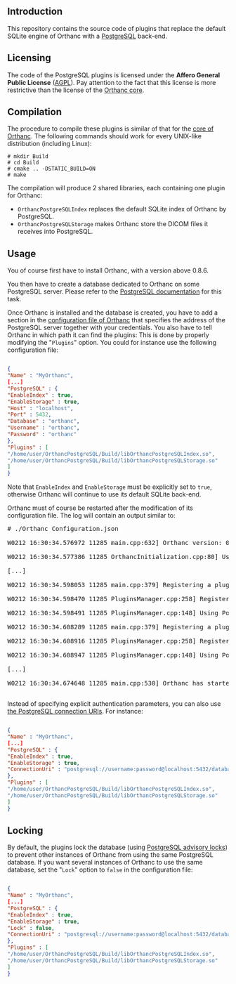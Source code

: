 ## Introduction ##

This repository contains the source code of plugins that replace the default SQLite engine of Orthanc with a [PostgreSQL](http://www.postgresql.org/) back-end.

## Licensing ##

The code of the PostgreSQL plugins is licensed under the **Affero General Public License** ([AGPL](https://en.wikipedia.org/wiki/Affero_General_Public_License)). Pay attention to the fact that this license is more restrictive than the license of the [Orthanc core](http://orthanc.googlecode.com/).

## Compilation ##

The procedure to compile these plugins is similar of that for the [core of Orthanc](https://code.google.com/p/orthanc/source/browse/INSTALL?name=Orthanc-0.8.6). The following commands should work for every UNIX-like distribution (including Linux):

```
# mkdir Build
# cd Build
# cmake .. -DSTATIC_BUILD=ON
# make
```

The compilation will produce 2 shared libraries, each containing one plugin for Orthanc:
  * `OrthancPostgreSQLIndex` replaces the default SQLite index of Orthanc by PostgreSQL.
  * `OrthancPostgreSQLStorage` makes Orthanc store the DICOM files it receives into PostgreSQL.

## Usage ##

You of course first have to install Orthanc, with a version above 0.8.6.

You then have to create a database dedicated to Orthanc on some PostgreSQL server. Please refer to the [PostgreSQL documentation](http://www.postgresql.org/docs/9.1/static/tutorial-createdb.html) for this task.

Once Orthanc is installed and the database is created, you have to add a section in the [configuration file of Orthanc](https://code.google.com/p/orthanc/wiki/OrthancConfiguration) that specifies the address of the PostgreSQL server together with your credentials. You also have to tell Orthanc in which path it can find the plugins: This is done by properly modifying the "`Plugins`" option. You could for instance use the following configuration file:

```json

{
"Name" : "MyOrthanc",
[...]
"PostgreSQL" : {
"EnableIndex" : true,
"EnableStorage" : true,
"Host" : "localhost",
"Port" : 5432,
"Database" : "orthanc",
"Username" : "orthanc",
"Password" : "orthanc"
},
"Plugins" : [
"/home/user/OrthancPostgreSQL/Build/libOrthancPostgreSQLIndex.so",
"/home/user/OrthancPostgreSQL/Build/libOrthancPostgreSQLStorage.so"
]
}
```

Note that `EnableIndex` and `EnableStorage` must be explicitly set to `true`, otherwise Orthanc will continue to use its default SQLite back-end.

Orthanc must of course be restarted after the modification of its configuration file. The log will contain an output similar to:

<pre>
# ./Orthanc Configuration.json<br>
W0212 16:30:34.576972 11285 main.cpp:632] Orthanc version: 0.8.6<br>
W0212 16:30:34.577386 11285 OrthancInitialization.cpp:80] Using the configuration from: Configuration.json<br>
[...]<br>
W0212 16:30:34.598053 11285 main.cpp:379] Registering a plugin from: /home/jodogne/Subversion/OrthancPostgreSQL/Build/libOrthancPostgreSQLIndex.so<br>
W0212 16:30:34.598470 11285 PluginsManager.cpp:258] Registering plugin 'postgresql-index' (version 1.0)<br>
W0212 16:30:34.598491 11285 PluginsManager.cpp:148] Using PostgreSQL index<br>
W0212 16:30:34.608289 11285 main.cpp:379] Registering a plugin from: /home/jodogne/Subversion/OrthancPostgreSQL/Build/libOrthancPostgreSQLStorage.so<br>
W0212 16:30:34.608916 11285 PluginsManager.cpp:258] Registering plugin 'postgresql-storage' (version 1.0)<br>
W0212 16:30:34.608947 11285 PluginsManager.cpp:148] Using PostgreSQL storage area<br>
[...]<br>
W0212 16:30:34.674648 11285 main.cpp:530] Orthanc has started<br>
</pre>

Instead of specifying explicit authentication parameters, you can also use [the PostgreSQL connection URIs](http://www.postgresql.org/docs/9.4/static/libpq-connect.html#LIBPQ-CONNSTRING). For instance:

```json

{
"Name" : "MyOrthanc",
[...]
"PostgreSQL" : {
"EnableIndex" : true,
"EnableStorage" : true,
"ConnectionUri" : "postgresql://username:password@localhost:5432/database"
},
"Plugins" : [
"/home/user/OrthancPostgreSQL/Build/libOrthancPostgreSQLIndex.so",
"/home/user/OrthancPostgreSQL/Build/libOrthancPostgreSQLStorage.so"
]
}
```

## Locking ##

By default, the plugins lock the database (using [PostgreSQL advisory locks](http://www.postgresql.org/docs/9.4/static/functions-admin.html#FUNCTIONS-ADVISORY-LOCKS)) to prevent other instances of Orthanc from using the same PostgreSQL database. If you want several instances of Orthanc to use the same database, set the "`Lock`" option to `false` in the configuration file:

```json

{
"Name" : "MyOrthanc",
[...]
"PostgreSQL" : {
"EnableIndex" : true,
"EnableStorage" : true,
"Lock" : false,
"ConnectionUri" : "postgresql://username:password@localhost:5432/database"
},
"Plugins" : [
"/home/user/OrthancPostgreSQL/Build/libOrthancPostgreSQLIndex.so",
"/home/user/OrthancPostgreSQL/Build/libOrthancPostgreSQLStorage.so"
]
}
```